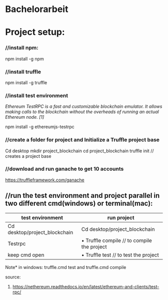 # Bachelorarbeit
# Project setup:
### //install npm:
npm install -g npm
### //install truffle 
npm install -g truffle
### //install test environment 
*Ethereum TestRPC is a fast and customizable blockchain emulator. It allows making calls to the blockchain without the overheads of running an actual Ethereum node. [1]*

npm install -g ethereumjs-testrpc
### //create a folder for project and Initialize a Truffle project base
Cd desktop
mkdir project_blockchain
cd project_blockchain
truffle init // creates a project base
### //download and run ganache to get 10 accounts 
https://truffleframework.com/ganache


## //run the test environment and project parallel in two different cmd(windows) or terminal(mac):

| test environment | run project |
| ---------------- | ------------|
| Cd desktop/project_blockchain | Cd desktop/project_blockchain |
| Testrpc | •	Truffle compile // to compile the project|
|keep cmd open |•	Truffle test // to test the project|
 
Note* in windows: truffle.cmd test and truffle.cmd compile 

source: 
1.	https://nethereum.readthedocs.io/en/latest/ethereum-and-clients/test-rpc/

